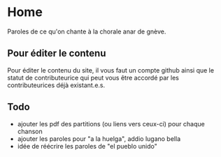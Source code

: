 # Home
Paroles de ce qu'on chante à la chorale anar de gnève.

## Pour éditer le contenu
Pour éditer le contenu du site, il vous faut un compte github ainsi que le statut de contributeurice qui peut vous être accordé par les contributeurices déjà existant.e.s. 

## Todo 
- ajouter les pdf des partitions (ou liens vers ceux-ci) pour chaque chanson
- ajouter les paroles pour "a la huelga", addio lugano bella
- idée de réécrire les paroles de "el pueblo unido"
